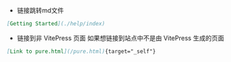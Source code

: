 - 链接跳转md文件
```md
[Getting Started](./help/index) 
```
- 链接到非 VitePress 页面
如果想链接到站点中不是由 VitePress 生成的页面
```md
[Link to pure.html](/pure.html){target="_self"}
```